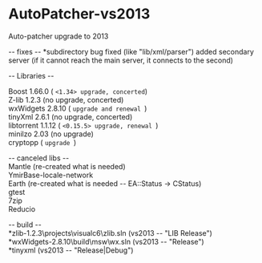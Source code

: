 # AutoPatcher-vs2013
Auto-patcher upgrade to 2013

-- fixes --
*subdirectory bug fixed (like "lib/xml/parser")
added secondary server (if it cannot reach the main server, it connects to the second)

-- Libraries -- </br>

Boost 1.66.0 ( ```<1.34> upgrade, concerted```) </br>
Z-lib 1.2.3 (no upgrade, concerted) </br>
wxWidgets 2.8.10 ( ```upgrade and renewal ```) </br>
tinyXml 2.6.1 (no upgrade, concerted) </br>
libtorrent 1.1.12 ( ```<0.15.5> upgrade, renewal ```) </br>
minilzo 2.03 (no upgrade) </br>
cryptopp ( ```upgrade ```) </br>

-- canceled libs -- </br>
Mantle (re-created what is needed) </br>
YmirBase-locale-network </br>
Earth (re-created what is needed -- EA::Status -> CStatus) </br>
gtest </br>
7zip </br>
Reducio </br>


-- build -- </br>
*zlib-1.2.3\projects\visualc6\zlib.sln (vs2013 -- "LIB Release") </br>
*wxWidgets-2.8.10\build\msw\wx.sln (vs2013 -- "Release") </br>
*tinyxml (vs2013 -- "Release|Debug") </br>
